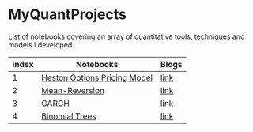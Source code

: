# MyQuantProjects
List of notebooks covering an array of quantitative tools, techniques and models I developed.


| Index | Notebooks                  | Blogs        |
|-------|----------------------------|--------------|
| 1     | [Heston Options Pricing Model](#) | [link](#) |
| 2     | [Mean-Reversion](#)     | [link](#)   |
| 3     | [GARCH](#) | [link](#) |
| 4     | [Binomial Trees](#) | [link](#) |

